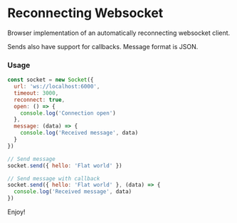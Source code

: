 # Reconnecting Websocket

Browser implementation of an automatically reconnecting websocket client.

Sends also have support for callbacks. Message format is JSON.

### Usage

```javascript
const socket = new Socket({
  url: 'ws://localhost:6000',
  timeout: 3000,
  reconnect: true,
  open: () => {
    console.log('Connection open')
  },
  message: (data) => {
    console.log('Received message', data)
  }
})

// Send message
socket.send({ hello: 'Flat world' })

// Send message with callback
socket.send({ hello: 'Flat world' }, (data) => {
  console.log('Received message', data)
})
```
Enjoy!
